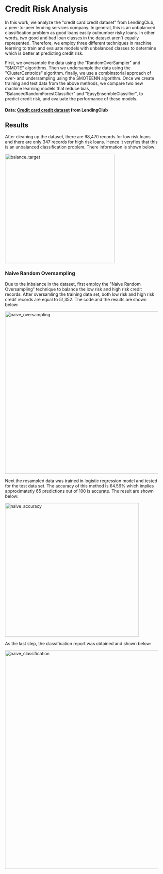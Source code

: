 # Credit Risk Analysis

In this work, we analyze the "credit card credit dataset" from LendingClub, a peer-to-peer lending services company. In general, this is an unbalanced classification problem as good loans easily outnumber risky loans. In other words, two good and bad loan classes in the dataset aren't equally represented. Therefore, we employ three different techniques in machine learning to train and evaluate models with unbalanced classes to determine which is better at predicting credit risk.

First, we oversample the data using the "RandomOverSampler" and "SMOTE" algorithms. Then we undersample the data using the "ClusterCentroids" algorithm. finally, we use a combinatorial approach of over- and undersampling using the SMOTEENN algorithm. Once we create training and test data from the above methods, we compare two new machine learning models that reduce bias, "BalancedRandomForestClassifier" and "EasyEnsembleClassifier", to predict credit risk, and evaluate the performance of these models.


#### Data: [Credit card credit dataset](https://github.com/ranilb/Credit_Risk_Analysis/blob/main/LoanStats_2019Q1.csv.zip) from LendingClub

## Results
After cleaning up the dataset, there are 68,470 records for low risk loans and there are only 347 records for high risk loans. Hence it veryfies that this is an unbalanced classification problem. There information is shown below:

  <img width="361" alt="balance_target" src="https://user-images.githubusercontent.com/112113327/213509567-d0c94e7e-9e99-4168-83b9-265efd79ad21.png">
  
### Naive Random Oversampling
Due to the inbalance in the dataset, first employ the "Naive Random Oversampling" technique to balance the low risk and high risk credit records. After oversamling the training data set, both low risk and high risk credit records are equal to 51,352. The code and the results are shown below:

  <img width="536" alt="naive_oversampling" src="https://user-images.githubusercontent.com/112113327/213516236-adb45624-204e-4644-b2ee-538a93ec649e.png">

Next the resampled data was trained in logistic regression model and tested for the test data set. The accuracy of this method is 64.56% which implies approximatetly 65 predictions out of 100 is accurate. The result are shown below:

  
  <img width="441" alt="naive_accuracy" src="https://user-images.githubusercontent.com/112113327/213521467-e2287cdd-4c77-44b3-b32b-6b399a4e6641.png">

As the last step, the classification report was obtained and shown below:

  <img width="721" alt="naive_classification" src="https://user-images.githubusercontent.com/112113327/213521808-9bde6bb8-d3af-406f-bc47-fd61a9fdddb6.png">

